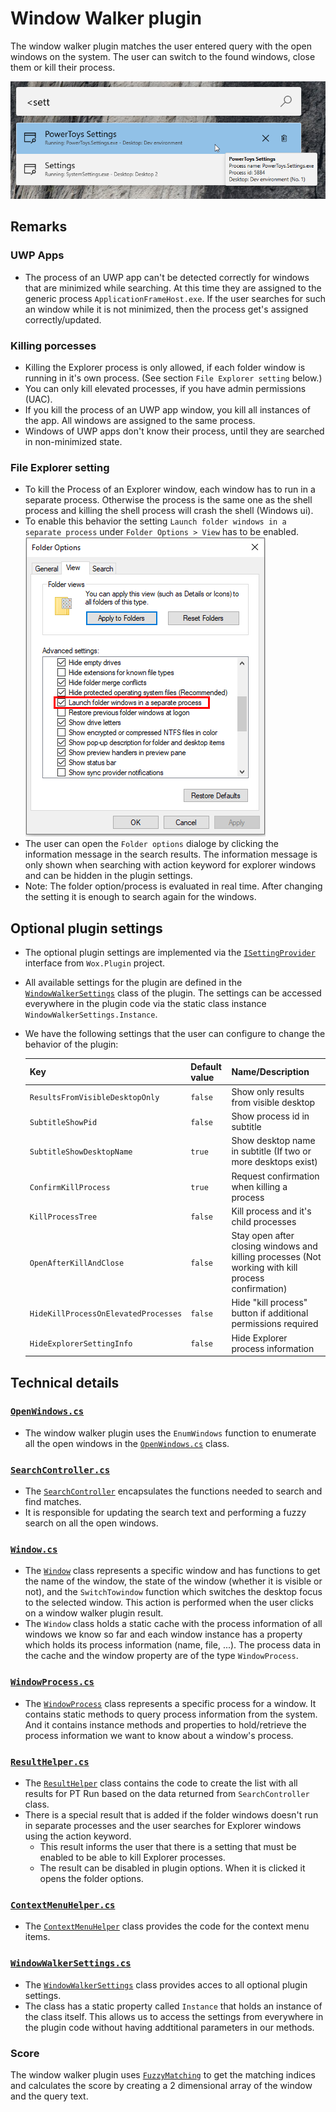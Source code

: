 # Window Walker plugin
The window walker plugin matches the user entered query with the open windows on the system.
The user can switch to the found windows, close them or kill their process.

![Image of Window Walker plugin](/doc/images/launcher/plugins/windowwalker.png)


## Remarks

### UWP Apps
- The process of an UWP app can't be detected correctly for windows that are minimized while searching. At this time they are assigned to the generic process `ApplicationFrameHost.exe`. If the user searches for such an window while it is not minimized, then the process get's assigned correctly/updated. 

### Killing porcesses
- Killing the Explorer process is only allowed, if each folder window is running in it's own process. (See section `File Explorer setting` below.)
- You can only kill elevated processes, if you have admin permissions (UAC).
- If you kill the process of an UWP app window, you kill all instances of the app. All windows are assigned to the same process.
- Windows of UWP apps don't know their process, until they are searched in non-minimized state.

### File Explorer setting
- To kill the Process of an Explorer window, each window has to run in a separate process. Otherwise the process is the same one as the shell process and killing the shell process will crash the shell (Windows ui).
- To enable this behavior the setting `Launch folder windows in a separate process` under `Folder Options > View` has to be enabled. ![Folder otions for Window Walker](/doc/images/launcher/plugins/windowwalker_folderoptions.png)
- The user can open the `Folder options` dialoge by clicking the information message in the search results. The information message is only shown when searching with action keyword for explorer windows and can be hidden in the plugin settings.
- Note: The folder option/process is evaluated in real time. After changing the setting it is enough to search again for the windows.


## Optional plugin settings
- The optional plugin settings are implemented via the [`ISettingProvider`](/src/modules/launcher/Wox.Plugin/ISettingProvider.cs) interface from `Wox.Plugin` project.
- All available settings for the plugin are defined in the [`WindowWalkerSettings`](/src/modules/launcher/Plugins/Microsoft.PowerToys.Run.Plugin.System/Components/WindowWalkerSettings.cs) class of the plugin. The settings can be accessed everywhere in the plugin code via the static class instance `WindowWalkerSettings.Instance`.
- We have the following settings that the user can configure to change the behavior of the plugin:

	| Key | Default value | Name/Description |
	|--------------|-----------|------------|
	| `ResultsFromVisibleDesktopOnly` | `false` | Show only results from visible desktop |
	| `SubtitleShowPid` | `false` | Show process id in subtitle |
	| `SubtitleShowDesktopName` | `true` | Show desktop name in subtitle (If two or more desktops exist) |
	| `ConfirmKillProcess` | `true` | Request confirmation when killing a process |
	| `KillProcessTree` | `false` | Kill process and it's child processes |
	| `OpenAfterKillAndClose` | `false` | Stay open after closing windows and killing processes (Not working with kill process confirmation) |
	| `HideKillProcessOnElevatedProcesses` | `false` | Hide "kill process" button if additional permissions required |
	| `HideExplorerSettingInfo` | `false` | Hide Explorer process information |


## Technical details

### [`OpenWindows.cs`](/src/modules/launcher/Plugins/Microsoft.Plugin.WindowWalker/Components/OpenWindows.cs)
- The window walker plugin uses the `EnumWindows` function to enumerate all the open windows in the [`OpenWindows.cs`](/src/modules/launcher/Plugins/Microsoft.Plugin.WindowWalker/Components/OpenWindows.cs) class.

### [`SearchController.cs`](/src/modules/launcher/Plugins/Microsoft.Plugin.WindowWalker/Components/SearchController.cs)
- The [`SearchController`](/src/modules/launcher/Plugins/Microsoft.Plugin.WindowWalker/Components/SearchController.cs) encapsulates the functions needed to search and find matches.
- It is responsible for updating the search text and performing a fuzzy search on all the open windows.

### [`Window.cs`](/src/modules/launcher/Plugins/Microsoft.Plugin.WindowWalker/Components/Window.cs)
- The [`Window`](/src/modules/launcher/Plugins/Microsoft.Plugin.WindowWalker/Components/Window.cs) class represents a specific window and has functions to get the name of the window, the state of the window (whether it is visible or not), and the `SwitchTowindow` function which switches the desktop focus to the selected window. This action is performed when the user clicks on a window walker plugin result.
- The `Window` class holds a static cache with the process information of all windows we know so far and each window instance has a property which holds its process information (name, file, ...). The process data in the cache and the window property are of the type `WindowProcess`.

### [`WindowProcess.cs`](/src/modules/launcher/Plugins/Microsoft.Plugin.WindowWalker/Components/WindowProcess.cs)
- The [`WindowProcess`](/src/modules/launcher/Plugins/Microsoft.Plugin.WindowWalker/Components/WindowProcess.cs) class represents a specific process for a window. It contains static methods to query process information from the system. And it contains instance methods and properties to hold/retrieve the process information we want to know about a window's process.

### [`ResultHelper.cs`](/src/modules/launcher/Plugins/Microsoft.Plugin.WindowWalker/Components/ResultHelper.cs)
- The [`ResultHelper`](/src/modules/launcher/Plugins/Microsoft.Plugin.WindowWalker/Components/ResultHelper.cs) class contains the code to create the list with all results for PT Run based on the data returned from `SearchController` class.
- There is a special result that is added if the folder windows doesn't run in separate processes and the user searches for Explorer windows using the action keyword. 
   - This result informs the user that there is a setting that must be enabled to be able to kill Explorer processes.
   - The result can be disabled in plugin options. When it is clicked it opens the folder options.

### [`ContextMenuHelper.cs`](/src/modules/launcher/Plugins/Microsoft.Plugin.WindowWalker/Components/ContextMenuHelper.cs)
- The [`ContextMenuHelper`](/src/modules/launcher/Plugins/Microsoft.Plugin.WindowWalker/Components/ContextMenuHelper.cs) class provides the code for the context menu items.

### [`WindowWalkerSettings.cs`](/src/modules/launcher/Plugins/Microsoft.Plugin.WindowWalker/Components/WindowWalkerSettings.cs)
- The [`WindowWalkerSettings`](/src/modules/launcher/Plugins/Microsoft.Plugin.WindowWalker/Components/WindowWalkerSettings.cs) class provides acces to all optional plugin settings.
- The class has a static property called `Instance` that holds an instance of the class itself. This allows us to access the settings from everywhere in the plugin code without having addtitional parameters in our methods.

### Score
The window walker plugin uses [`FuzzyMatching`](/src/modules/launcher/Plugins/Microsoft.Plugin.WindowWalker/Components/FuzzyMatching.cs) to get the matching indices and calculates the score by creating a 2 dimensional array of the window and the query text.

